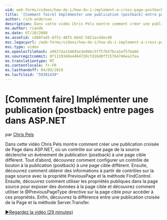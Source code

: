 ```yaml
---
uid: web-forms/videos/how-do-i/how-do-i-implement-a-cross-page-postback-in-aspnet
title: '[Comment faire] Implémenter une publication (postback) entre pages dans ASP.NET | Microsoft Docs'
author: rick-anderson
description: Dans cette vidéo Chris Pels montre comment créer une publication croisée de Page dans ASP.NET, où un contrôle sur une page de la source déclenche un événement de publication (postback) à une autre cible...
ms.author: riande
ms.date: 07/10/2008
ms.assetid: cd88fa45-8f51-48f5-b642-5021acddec40
msc.legacyurl: /web-forms/videos/how-do-i/how-do-i-implement-a-cross-page-postback-in-aspnet
msc.type: video
ms.openlocfilehash: a98274a154691e3e0b6c5ff57b57bca1ef57ba6b
ms.sourcegitcommit: 0f1119340e4464720cfd16d0ff15764746ea1fea
ms.translationtype: MT
ms.contentlocale: fr-FR
ms.lasthandoff: 04/09/2019
ms.locfileid: "59381439"
---
```

# <a name="how-do-i-implement-a-cross-page-postback-in-aspnet"></a>[Comment faire] Implémenter une publication (postback) entre pages dans ASP.NET

par [Chris Pels](https://twitter.com/chrispels)

Dans cette vidéo Chris Pels montre comment créer une publication croisée de Page dans ASP.NET, où un contrôle sur une page de la source déclenche un événement de publication (postback) à une page cible différent. Tout d’abord, découvrez comment configurer un contrôle de bouton à la publication (postback) à une page cible différent. Ensuite, découvrez comment obtenir des informations à partir de contrôles sur la page source avec la propriété PreviousPage et la méthode FindControl. Ensuite, découvrez comment utiliser les propriétés publiques dans la page source pour exposer des données à la page cible et découvrez comment utiliser le @PreviousPageType directive sur la page cible pour accéder à ces propriétés. Enfin, découvrez la différence entre une publication croisée de la Page et la méthode Server.Transfer.

[&#9654;Regardez la vidéo (29 minutes)](https://channel9.msdn.com/Blogs/ASP-NET-Site-Videos/how-do-i-implement-a-cross-page-postback-in-aspnet)
